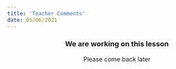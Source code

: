 ```yaml
---
title: 'Teacher Comments'
date: 05/06/2021
---
```


### <center>We are working on this lesson</center>
<center>Please come back later</center>